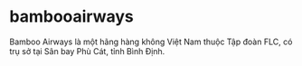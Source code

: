 # bambooairways
Bamboo Airways là một hãng hàng không Việt Nam thuộc Tập đoàn FLC, có trụ sở tại Sân bay Phù Cát, tỉnh Bình Định.
